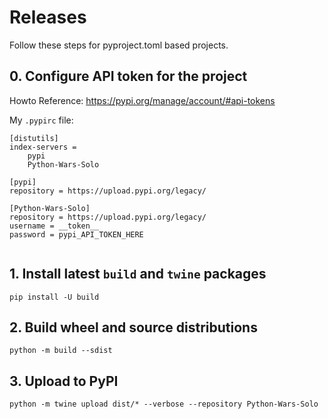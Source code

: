 # Releases

Follow these steps for pyproject.toml based projects.

## 0. Configure API token for the project

Howto Reference: https://pypi.org/manage/account/#api-tokens

My `.pypirc` file:

```
[distutils]
index-servers =
    pypi
    Python-Wars-Solo

[pypi]
repository = https://upload.pypi.org/legacy/

[Python-Wars-Solo]
repository = https://upload.pypi.org/legacy/
username = __token__
password = pypi_API_TOKEN_HERE


```

## 1. Install latest `build` and `twine` packages

```
pip install -U build
```

## 2. Build wheel and source distributions

```
python -m build --sdist
```

## 3. Upload to PyPI

```
python -m twine upload dist/* --verbose --repository Python-Wars-Solo
```
